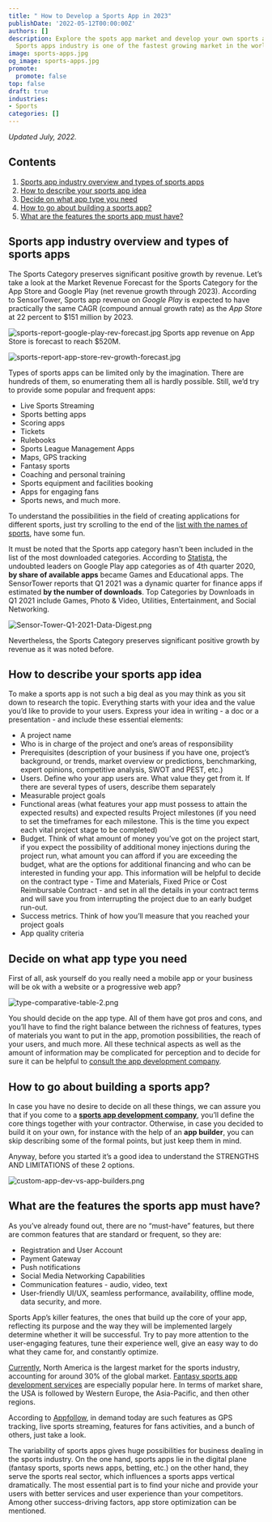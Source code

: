 ```yaml
---
title: " How to Develop a Sports App in 2023"
publishDate: '2022-05-12T00:00:00Z'
authors: []
description: Explore the spots app market and develop your own sports app with Anadea.
  Sports apps industry is one of the fastest growing market in the world now.
image: sports-apps.jpg
og_image: sports-apps.jpg
promote:
  promote: false
top: false
draft: true
industries:
- Sports
categories: []
---
```

<script type="application/ld+json">
{
 "@context": "https://schema.org",
 "@type": "Article",
 "author": "Anadea",
 "name": "How to Develop a Sports App in 2022"
}
</script>
_Updated July, 2022._

<h2>Contents</h2>
<ol>
 <li><a href="#industry">Sports app industry overview and types of sports apps</a></li>
 <li><a href="#idea">How to describe your sports app idea </a></li>
 <li><a href="#app-type">Decide on what app type you need</a></li>
 <li><a href="#way">How to go about building a sports app?</a></li>
 <li><a href="#features">What are the features the sports app must have?</a></li>

</ol>

<a name="industry"></a>
## Sports app industry overview and types of sports apps

The Sports Category preserves significant positive growth by revenue. Let’s take a look at the Market Revenue Forecast for the Sports Category for the App Store and Google Play (net revenue growth through 2023). According to SensorTower, Sports app revenue on *Google Play* is expected to have practically the same CAGR (compound annual growth rate) as the *App Store* at 22 percent to $151 million by 2023.

![sports-report-google-play-rev-forecast.jpg](sports-report-google-play-rev-forecast.jpg)
Sports app revenue on App Store is forecast to reach $520M.

![sports-report-app-store-rev-growth-forecast.jpg](sports-report-app-store-rev-growth-forecast.jpg)


Types of sports apps can be limited only by the imagination. There are hundreds of them, so enumerating them all is hardly possible. Still, we’d try to provide some popular and frequent apps:

* Live Sports Streaming
* Sports betting apps
* Scoring apps
* Tickets
* Rulebooks
* Sports League Management Apps
* Maps, GPS tracking
* Fantasy sports
* Coaching and personal training
* Sports equipment and facilities booking
* Apps for engaging fans
* Sports news, and much more.

To understand the possibilities in the field of creating applications for different sports, just try scrolling to the end of the <a href="https://www.topendsports.com/sport/list/index.htm" rel="nofollow" target="_blank">list with the names of sports</a>, have some fun.

It must be noted that the Sports app category hasn't been included in the list of the most downloaded categories. According to <a href="https://www.statista.com/statistics/279286/google-play-android-app-categories/#:~:text=As%20of%20the%20fourth%20quarter,with%20a%209.45%20percent%20share" rel="nofollow" target="_blank">Statista</a>, the undoubted leaders on Google Play app categories as of 4th quarter 2020, **by share of available apps** became Games and Educational apps. The SensorTower reports that Q1 2021 was a dynamic quarter for finance apps if estimated **by the number of downloads**. Top Categories by Downloads in Q1 2021 include Games, Photo & Video, Utilities, Entertainment, and Social Networking.

![Sensor-Tower-Q1-2021-Data-Digest.png](Sensor-Tower-Q1-2021-Data-Digest.png)

Nevertheless, the Sports Category preserves significant positive growth by revenue as it was noted before.

<a name="idea"></a>
## How to describe your sports app idea

To make a sports app is not such a big deal as you may think as you sit down to research the topic. Everything starts with your idea and the value you’d like to provide to your users. Express your idea in writing - a doc or a presentation - and include these essential elements:
* A project name
* Who is in charge of the project and one’s areas of responsibility
* Prerequisites (description of your business if you have one, project’s background, or trends, market overview or predictions, benchmarking, expert opinions, competitive analysis, SWOT and PEST, etc.)
* Users. Define who your app users are. What value they get from it. If there are several types of users, describe them separately
* Measurable project goals
* Functional areas (what features your app must possess to attain the expected results) and expected results
Project milestones (if you need to set the timeframes for each milestone. This is the time you expect each vital project stage to be completed)
* Budget. Think of what amount of money you’ve got on the project start, if you expect the possibility of additional money injections during the project run, what amount you can afford if you are exceeding the budget, what are the options for additional financing and who can be interested in funding your app. This information will be helpful to decide on the contract type - Time and Materials, Fixed Price or Cost Reimbursable Contract - and set in all the details in your contract terms and will save you from interrupting the project due to an early budget run-out.
* Success metrics. Think of how you’ll measure that you reached your project goals
* App quality criteria


<a name="app-type"></a>
## Decide on what app type you need
First of all, ask yourself do you really need a mobile app or your business will be ok with a website or a progressive web app?



![type-comparative-table-2.png](type-comparative-table-2.png)

You should decide on the app type. All of them have got pros and cons, and you’ll have to find the right balance between the richness of features, types of materials you want to put in the app, promotion possibilities, the reach of your users, and much more. All these technical aspects as well as the amount of information may be complicated for perception and to decide for sure it can be helpful to <a href="https://anadea.info/free-project-estimate" target="_blank">consult the app development company</a>.

<a name="way"></a>
## How to go about building a sports app?

In case you have no desire to decide on all these things, we can assure you that if you come to a <a href="https://anadea.info/solutions/sports-app-development" target="_blank"> **sports app development company**</a>, you’ll define the core things together with your contractor. Otherwise, in case you decided to build it on your own, for instance with the help of an **app builder**, you can skip describing some of the formal points, but just keep them in mind.

Anyway, before you started it’s a good idea to understand the STRENGTHS AND LIMITATIONS of these 2 options.

![custom-app-dev-vs-app-builders.png](custom-app-dev-vs-app-builders.png)


<a name="features"></a>
## What are the features the sports app must have?

As you’ve already found out, there are no “must-have” features, but there are common features that are standard or frequent, so they are:
* Registration and User Account
* Payment Gateway
* Push notifications
* Social Media Networking Capabilities
* Communication features - audio, video, text
* User-friendly UI/UX, seamless performance, availability, offline mode, data security, and more.

Sports App’s killer features, the ones that build up the core of your app, reflecting its purpose and the way they will be implemented largely determine whether it will be successful. Try to pay more attention to the user-engaging features, tune their experience well, give an easy way to do what they came for, and constantly optimize.

<a href="https://www.torrens.edu.au/blog/why-sports-industry-is-booming-in-2020-which-key-players-driving-growth#.YJtvl7UzZPZ" rel="nofollow" target="_blank"> Currently</a>, North America is the largest market for the sports industry, accounting for around 30% of the global market. <a href="https://anadea.info/solutions/sports-app-development/fantasy-sports-app-development" target="_blank">Fantasy sports app development services</a> are especially popular here. In terms of market share, the USA is followed by Western Europe, the Asia-Pacific, and then other regions.

According to <a href="https://appfollow.io/rankings/iphone/us/sports#" rel="nofollow" target="_blank">Appfollow</a>, in demand today are such features as GPS tracking, live sports streaming, features for fans activities, and a bunch of others, just take a look.

The variability of sports apps gives huge possibilities for business dealing in the sports industry. On the one hand, sports apps lie in the digital plane (fantasy sports, sports news apps, betting, etc.) on the other hand, they serve the sports real sector, which influences a sports apps vertical dramatically. The most essential part is to find your niche and provide your users with better services and user experience than your competitors. Among other success-driving factors, app store optimization can be mentioned.

<script type="application/ld+json">
{
 "@context": "https://schema.org",
 "@type": "HowTo",
 "name": "How to develop a sports app idea?",
 "step": [
  {
   "@type": "HowToStep",
   "name": "Assign roles",
   "text": "Who is in charge of the project and what are their areas of responsibility?"
  },
  {
   "@type": "HowToStep",
   "name": "Describe prerequisites",
   "text": "It's the description of your business if you have one, project's background, or trends, market overview or predictions, benchmarking, expert opinions, competitive analysis, SWOT and PEST, etc."
  },
  {
   "@type": "HowToStep",
   "name": "Define who your app users are",
   "text": "What value they get from it. If there are several types of users, describe them separately."
  },
  {
   "@type": "HowToStep",
   "name": "Functional areas",
   "text": "It's what features your app must possess to attain the expected results."
  },
  {
   "@type": "HowToStep",
   "name": "Set project milestones",
   "text": "You need to set the timeframes for each milestone. This is the time you expect each vital project stage to be completed."
  },
  {
   "@type": "HowToStep",
   "name": "Allocate budget",
   "text": "Think of what amount of money you've got on the project start, if you expect the possibility of additional money injections during the project run, what amount you can afford if you are exceeding the budget, what are the options for additional financing and who can be interested in funding your app."
  },
  {
   "@type": "HowToStep",
   "name": "Decide on success metrics",
   "text": "Think of how you'll measure that you reached your project goals."
  }
 ]
}
</script>
